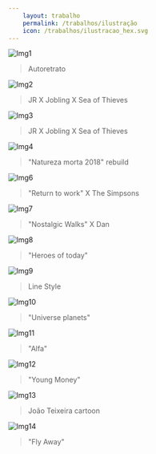 ```yaml
---
    layout: trabalho
    permalink: /trabalhos/ilustração
    icon: /trabalhos/ilustracao_hex.svg
---
```


![Img1](/assets/trabalhos/ilustração/ilu1.jpg)
> Autoretrato

![Img2](/assets/trabalhos/ilustração/ilu2.jpg)
> JR X Jobling X Sea of Thieves

![Img3](/assets/trabalhos/ilustração/ilu3.jpg)
> JR X Jobling X Sea of Thieves

![Img4](/assets/trabalhos/ilustração/ilu4.jpg)
> "Natureza morta 2018" rebuild 

![Img6](/assets/trabalhos/ilustração/ilu6.jpg)
> "Return to work" X The Simpsons 

![Img7](/assets/trabalhos/ilustração/ilu7.jpg)
> "Nostalgic Walks" X Dan

![Img8](/assets/trabalhos/ilustração/ilu8.jpg)
> "Heroes of today"

![Img9](/assets/trabalhos/ilustração/ilu9.jpg)
> Line Style 

![Img10](/assets/trabalhos/ilustração/ilu10.jpg)
> "Universe planets"

![Img11](/assets/trabalhos/ilustração/ilu11.jpg)
> "Alfa"

![Img12](/assets/trabalhos/ilustração/ilu12.jpg)
> "Young Money"

![Img13](/assets/trabalhos/ilustração/ilu13.jpg)
> João Teixeira cartoon

![Img14](/assets/trabalhos/ilustração/ilu14.jpg)
> "Fly Away"
